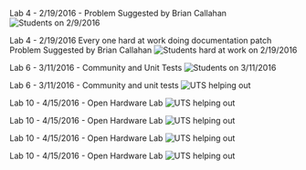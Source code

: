 
Lab 4 - 2/19/2016 - Problem Suggested by Brian Callahan
![Students on 2/9/2016](https://github.com/rcos/CSCI2963-01/blob/master/lab4.jpg)

Lab 4 - 2/19/2016 Every one hard at work doing documentation patch  Problem Suggested by Brian Callahan
![Students hard at work on 2/19/2016](https://github.com/rcos/CSCI2963-01/blob/master/lab4-2.jpg)

Lab 6 - 3/11/2016  - Community and Unit Tests
![Students on 3/11/2016](https://github.com/rcos/CSCI2963-01/blob/master/Photos/20160311_123714.jpg)

Lab 6 - 3/11/2016 - Community and unit tests
![UTS helping out](https://github.com/rcos/CSCI2963-01/blob/master/Photos/20160311_123732.jpg)

Lab 10 - 4/15/2016 - Open Hardware Lab
![UTS helping out](https://github.com/rcos/CSCI2963-01/blob/master/Photos/lab10-11.jpg)

Lab 10 - 4/15/2016 - Open Hardware Lab
![UTS helping out](https://github.com/rcos/CSCI2963-01/blob/master/Photos/lab10-13.jpg)

Lab 10 - 4/15/2016 - Open Hardware Lab
![UTS helping out](https://github.com/rcos/CSCI2963-01/blob/master/Photos/lab10-14.jpg)

Lab 10 - 4/15/2016 - Open Hardware Lab
![UTS helping out](https://github.com/rcos/CSCI2963-01/blob/master/Photos/lab10-15.jpg)
